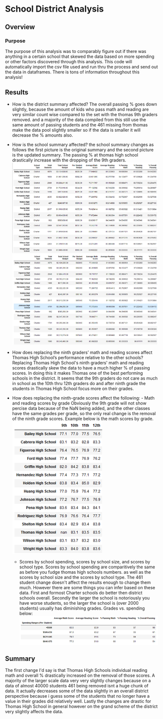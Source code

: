 # School District Analysis

## Overview

### Purpose
The purpose of this analysis was to comparably figure out if there was anything in a certain school that skewed the data based on more spending or other factors discovered through this analysis. This code will automatically import the csv file used and run thru the process and send out the data in dataframes. There is tons of information throughout this analysis!

## Results
 - How is the district summary affected?
The overall passing % goes down slightly, because the amount of kids who pass math and reading are very similar count wise    compared to the set with the thomas 9th graders removed. and a majority of the data compiled from this still use the same    amount of passing students and the 461 missing from thomas make the data pool slightly smaller so if the data is smaller it will decrease the % amounts also.
 - How is the school summary affected?
the school summary changes as follows the first picture is the original summary and the second picture is the updated summary. The passing % at thomas high school drastically increase with the dropping of the 9th graders.
![image1](https://github.com/Ajsforlife/School_District_Analysis/blob/main/Pictures_challenge/pycity_original_summary.png)
![image2](https://github.com/Ajsforlife/School_District_Analysis/blob/main/Pictures_challenge/pycity_updated_summary.png)
 - How does replacing the ninth graders’ math and reading scores affect Thomas High School’s performance relative to the        other schools?
Replacing Thomas High School's ninth graders' math and reading scores drastically skew the data to have a much higher % of passing scores. In doing this it makes Thomas one of the best performing schools in the district. It seems that the 9th graders do not care as much in school as the 10th thru 12th graders do and after ninth grade the students in Thomas High School focus more on their grades.
 - How does replacing the ninth-grade scores affect the following:
            - Math and reading scores by grade
            Obviously the 9th grade will not show percise data because of the NaN being added, and the other classes have the same grades per grade, so the only real change is the removal of the ninth grade scores. Example below is the math scores by grade. ![image3](https://github.com/Ajsforlife/School_District_Analysis/blob/main/Pictures_challenge/Screenshot%202022-06-23%20151340.png)
            
      - Scores by school spending, scores by school size, and scores by school type.
Scores by school spending are comparitively the same as before you fudge thomas high schools numbers.
as well as the scores by school size and the scores by school type. The 461 student change doesn't affect the results enough to change them much. However there are some things you can infer based on these data. First and formost Charter schools do better then district schools overall. Secondly the larger the school is notoriously you have worse students, so the larger the school is (over 2000 students) usually has diminishing grades.
          Grades vs. spending below:
![image4](https://github.com/Ajsforlife/School_District_Analysis/blob/main/Pictures_challenge/pycity_gradevsepdning.png)

## Summary
The first change I'd say is that Thomas High Schools individual reading math and overall % drastically increased on the removal of those scores. A majority of the larger scale data very very slightly changes because on a data of almost 40000 students 461 being removed isnt a huge chunk of data. It actually decreases some of the data slightly in an overall district perspective because i guess some of the students that no longer have a value in their grades did relatively well. Lastly the changes are drastic for Thomas High School in general however on the grand scheme of the district very slightly affects the data.
